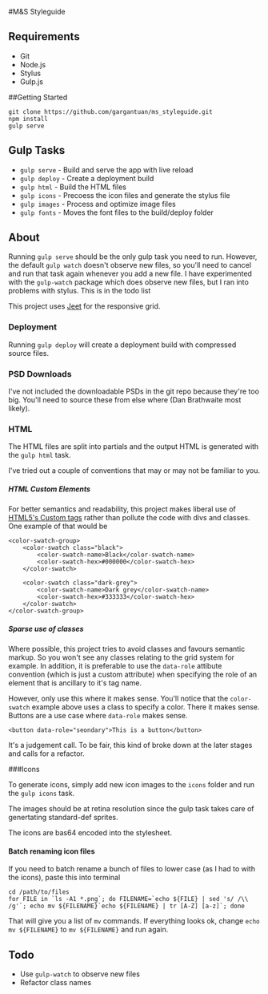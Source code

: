 #M&S Styleguide

## Requirements
- Git
- Node.js
- Stylus
- Gulp.js

##Getting Started

	git clone https://github.com/gargantuan/ms_styleguide.git
	npm install
	gulp serve
	
## Gulp Tasks

- `gulp serve` - Build and serve the app with live reload
- `gulp deploy` - Create a deployment build
- `gulp html` - Build the HTML files
- `gulp icons` - Precoess the icon files and generate the stylus file
- `gulp images` - Process and optimize image files
- `gulp fonts` - Moves the font files to the build/deploy folder
	
## About
Running `gulp serve` should be the only gulp task you need to run. However, the default `gulp watch` doesn't observe new files, so you'll need to cancel and run that task again whenever you add a new file. I have experimented with the `gulp-watch` package which does observe new files, but I ran into problems with stylus. This is in the todo list

This project uses [Jeet](http://www.jeet.gs) for the responsive grid. 

### Deployment
Running `gulp deploy` will create a deployment build with compressed source files.

### PSD Downloads
I've not included the downloadable PSDs in the git repo because they're too big. You'll need to source these from else where (Dan Brathwaite most likely). 

### HTML

The HTML files are split into partials and the output HTML is generated with the `gulp html` task. 

I've tried out a couple of conventions that may or may not be familiar to you. 

##### HTML Custom Elements
For better semantics and readability, this project makes liberal use of [HTML5's Custom tags](http://www.html5rocks.com/en/tutorials/webcomponents/customelements/) rather than pollute the code with divs and classes. One example of that would be

	<color-swatch-group>
		<color-swatch class="black">
			<color-swatch-name>Black</color-swatch-name>
			<color-swatch-hex>#000000</color-swatch-hex>
		</color-swatch>

		<color-swatch class="dark-grey">
			<color-swatch-name>Dark grey</color-swatch-name>
			<color-swatch-hex>#333333</color-swatch-hex>
		</color-swatch>
	</color-swatch-group>

##### Sparse use of classes
Where possible, this project tries to avoid classes and favours semantic markup. So you won't see any classes relating to the grid system for example. In addition, it is preferable to use the `data-role` attibute convention (which is just a custom attribute) when specifying the role of an element that is ancillary to it's tag name. 

However, only use this where it makes sense. You'll notice that the `color-swatch` example above uses a class to specify a color. There it makes sense. Buttons are a use case where `data-role` makes sense. 

	<button data-role="seondary">This is a button</button>
	
It's a judgement call. To be fair, this kind of broke down at the later stages and calls for a refactor. 

###Icons

To generate icons, simply add new icon images to the `icons` folder and run the `gulp icons` task.

The images should be at retina resolution since the gulp task takes care of genertating standard-def sprites. 

The icons are bas64 encoded into the stylesheet.

#### Batch renaming icon files
If you need to batch rename a bunch of files to lower case (as I had to with the icons), paste this into terminal

	cd /path/to/files
	for FILE in `ls -A1 *.png`; do FILENAME=`echo ${FILE} | sed 's/ /\\ /g'`; echo mv ${FILENAME}`echo ${FILENAME} | tr [A-Z] [a-z]`; done
	
That will give you a list of `mv` commands. If everything looks ok, change `echo mv ${FILENAME}` to `mv ${FILENAME}` and run again. 


## Todo

- Use `gulp-watch` to observe new files
- Refactor class names